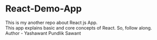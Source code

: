 # React-Demo-App
This is my another repo about React js App. <br> This app explains basic and core concepts of React. So, follow along.
Author - Yashawant Pundlik Sawant
